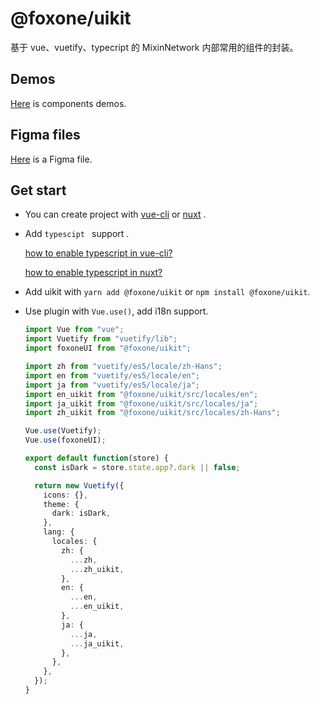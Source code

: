 #  @foxone/uikit

基于 vue、vuetify、typecript 的 MixinNetwork 内部常用的组件的封装。



## Demos

[Here](http://foxone-uikit-demos.s3-website-us-east-1.amazonaws.com/) is components demos.

## Figma files

[Here](https://www.figma.com/file/LyLtRYpUtY5BjlndvCkmNB/UIKit-Components?node-id=0%3A1) is a Figma file.

## Get start

* You can create project with [vue-cli](https://cli.vuejs.org/zh/guide/)  or [nuxt](https://nuxtjs.org/) .

* Add `typescipt ` support .

  [how to enable typescript in vue-cli?](https://cn.vuejs.org/v2/guide/typescript.html)

  [how to enable typescript in nuxt?](https://nuxtjs.org/guide/typescript)

* Add uikit with `yarn add @foxone/uikit`  or `npm install @foxone/uikit`.

* Use plugin with `Vue.use()`, add i18n support.

  ```typescript
  import Vue from "vue";
  import Vuetify from "vuetify/lib";
  import foxoneUI from "@foxone/uikit";
  
  import zh from "vuetify/es5/locale/zh-Hans";
  import en from "vuetify/es5/locale/en";
  import ja from "vuetify/es5/locale/ja";
  import en_uikit from "@foxone/uikit/src/locales/en";
  import ja_uikit from "@foxone/uikit/src/locales/ja";
  import zh_uikit from "@foxone/uikit/src/locales/zh-Hans";
  
  Vue.use(Vuetify);
  Vue.use(foxoneUI);
  
  export default function(store) {
    const isDark = store.state.app?.dark || false;
  
    return new Vuetify({
      icons: {},
      theme: {
        dark: isDark,
      },
      lang: {
        locales: {
          zh: {
            ...zh,
            ...zh_uikit,
          },
          en: {
            ...en,
            ...en_uikit,
          },
          ja: {
            ...ja,
            ...ja_uikit,
          },
        },
      },
    });
  }
  
  
  ```

